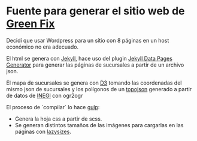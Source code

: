 # Fuente para generar el sitio web de [Green Fix](https://www.green-fix.com)

Decidí que usar Wordpress para un sítio con 8 páginas en un host económico no era adecuado.

El html se genera con [Jekyll](https://jekyllrb.com/), hace uso del plugin 
[Jekyll Data Pages Generator](https://github.com/avillafiorita/jekyll-datapage_gen) para generar las páginas de sucursales a 
partir de un archivo json.

El mapa de sucursales se genera con [D3](https://d3js.org/) tomando las coordenadas del mismo json de sucursales y los polígonos 
de un [topojson](https://github.com/topojson/topojson) generado a partir de datos de [INEGI](http://www.inegi.org.mx/default.aspx) con ogr2ogr

El proceso de ´compilar´ lo hace [gulp](http://gulpjs.com/):
 - Genera la hoja css a partir de scss.
 - Se generan distintos tamaños de las imágenes para cargarlas en las páginas con [lazysizes](https://github.com/aFarkas/lazysizes).
